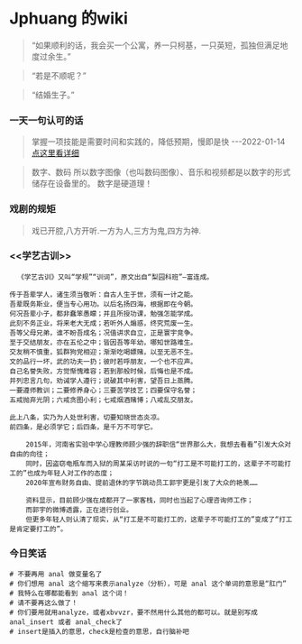 # Jphuang 的wiki

> “如果顺利的话，我会买一个公寓，养一只柯基，一只英短，孤独但满足地度过余生。”

> “若是不顺呢？”

> “结婚生子。”


### 一天一句认可的话
> 掌握一项技能是需要时间和实践的，降低预期，慢即是快 ---2022-01-14
> [点这里看详细](https://geekplux.com/posts/how-i-learned-programming)

> 数字、数码
> 所以数字图像（也叫数码图像）、音乐和视频都是以数字的形式储存在设备里的。
> 数字是硬道理！

### 戏剧的规矩
> 戏已开腔,八方开听.一方为人,三方为鬼,四方为神.

### <<学艺古训>>
```
  《学艺古训》又叫“学规”“训词”，原文出自“梨园科班”—富连成。

传于吾辈学人，诸生须当敬听：自古人生于世，须有一计之能。
吾辈既务斯业，便当专心用功。以后名扬四海，根据即在今朝。
何况吾辈小子，都非蠢笨愚矇；并且所授功课，勉强怎能学成。
此刻不务正业，将来老大无成；若听外人煽惑，终究荒废一生。
吾等父母兄弟，谁不盼吾成名；况值讲求自立，正是寰宇竞争。
至于交结朋友，亦在五伦之中；皆因吾等年幼，哪知世路难生。
交友稍不慎重，狐群狗党相迎；渐渐吃喝嫖赌，以至无恶不生。
文的品行一坏，武的功夫一扔；彼时若呼朋友，一个也不应声。
自己名誉失败，方觉惭愧难容；若到那般时候，后悔也是不成。
并列忠言几句，劝诫学人遵行；说破其中利害，望吾日上蒸腾。
一要遵师教训；二要修养身心；三要苦学技艺；四要保守名誉；
五戒抛弃光阴；六戒贪图小利；七戒烟酒赌博；八戒乱交朋友。

此上八条，实乃为人处世利害，切要知晓世态炎凉。
前四条，是必须学它；后四条，是千万不可学它。
```

```
    2015年，河南省实验中学心理教师顾少强的辞职信“世界那么大，我想去看看”引发大众对自由的向往；
    同时，因盗窃电瓶车而入狱的周某采访时说的一句“打工是不可能打工的，这辈子不可能打工的”也成为年轻人对工作的态度；
    2020年宣布财务自由、提前退休的字节跳动员工郭宇更是引发了大众的艳羡……
 
    资料显示，目前顾少强在成都开了一家客栈，同时也当起了心理咨询师工作；
    而郭宇的微博透露，正在进行创业。
    但更多年轻人则认清了现实，从“打工是不可能打工的，这辈子不可能打工的”变成了“打工是肯定要打工的”。

```

### 今日笑话

```
# 不要再用 anal 做变量名了
# 你们想用 anal 这个缩写来表示analyze（分析），可是 anal 这个单词的意思是“肛门”
# 我特么在哪都能看到 anal 这个词！
# 请不要再这么做了！
# 你们要用就用analyze，或者xbvvzr，要不然用什么其他的都可以。就是别写成 anal_insert 或者 anal_check了
# insert是插入的意思，check是检查的意思，自行脑补吧

```
